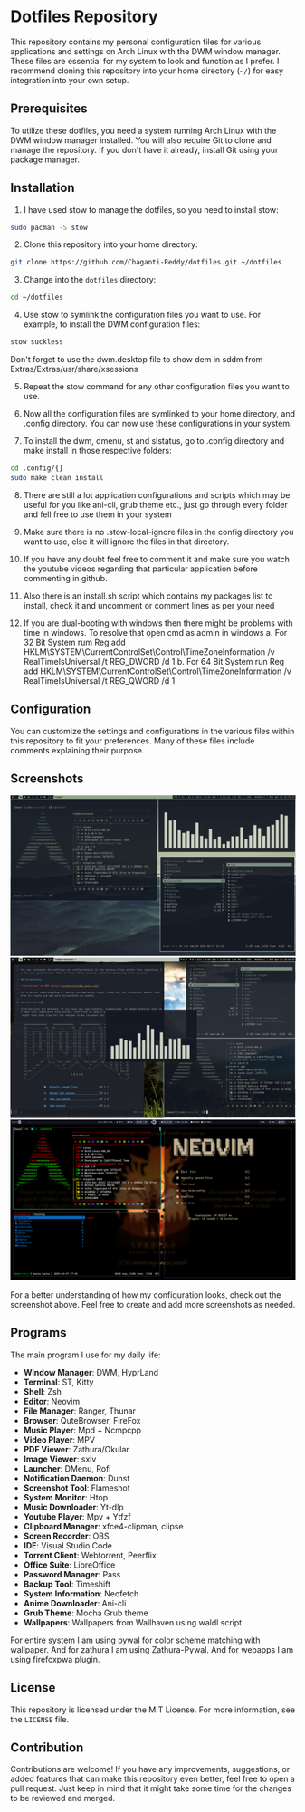 # Dotfiles Repository
      
This repository contains my personal configuration files for various applications and settings on Arch Linux with the DWM window manager. These files are essential for my system to look and function as I prefer. I recommend cloning this repository into your home directory (`~/`) for easy integration into your own setup.

## Prerequisites

To utilize these dotfiles, you need a system running Arch Linux with the DWM window manager installed. You will also require Git to clone and manage the repository. If you don't have it already, install Git using your package manager.

## Installation

1. I have used stow to manage the dotfiles, so you need to install stow:
```bash
sudo pacman -S stow
```

2. Clone this repository into your home directory:
```bash
git clone https://github.com/Chaganti-Reddy/dotfiles.git ~/dotfiles
```

3. Change into the `dotfiles` directory:
```bash
cd ~/dotfiles
```

4. Use stow to symlink the configuration files you want to use. For example, to install the DWM configuration files:
```bash 
stow suckless
```
Don't forget to use the dwm.desktop file to show dem in sddm from Extras/Extras/usr/share/xsessions

5. Repeat the stow command for any other configuration files you want to use.

6. Now all the configuration files are symlinked to your home directory, and .config directory. You can now use these configurations in your system.

7. To install the dwm, dmenu, st and slstatus, go to .config directory and make install in those respective folders:
```bash
cd .config/{}
sudo make clean install
```

8. There are still a lot application configurations and scripts which may be useful for you like ani-cli, grub theme etc., just go through every folder and fell free to use them in your system

9. Make sure there is no .stow-local-ignore files in the config directory you want to use, else it will ignore the files in that directory.

10. If you have any doubt feel free to comment it and make sure you watch the youtube videos regarding that particular application before commenting in github.

11. Also there is an install.sh script which contains my packages list to install, check it and uncomment or comment lines as per your need

12. If you are dual-booting with windows then there might be problems with time in windows. To resolve that open cmd as admin in windows
    a. For 32 Bit System rum
          Reg add HKLM\SYSTEM\CurrentControlSet\Control\TimeZoneInformation /v RealTimeIsUniversal /t REG_DWORD /d 1
    b. For 64 Bit System run
          Reg add HKLM\SYSTEM\CurrentControlSet\Control\TimeZoneInformation /v RealTimeIsUniversal /t REG_QWORD /d 1


## Configuration

You can customize the settings and configurations in the various files within this repository to fit your preferences. Many of these files include comments explaining their purpose.

## Screenshots

![Screenshot of DWM setup](assets/assets/1.png)
![Screenshot of DWM setup](assets/assets/2.png)
![Screenshot of DWM setup](assets/assets/hypr.png)

For a better understanding of how my configuration looks, check out the screenshot above. Feel free to create and add more screenshots as needed.

## Programs

The main program I use for my daily life:

- **Window Manager**: DWM, HyprLand
- **Terminal**: ST, Kitty
- **Shell**: Zsh
- **Editor**: Neovim
- **File Manager**: Ranger, Thunar
- **Browser**: QuteBrowser, FireFox
- **Music Player**: Mpd + Ncmpcpp
- **Video Player**: MPV
- **PDF Viewer**: Zathura/Okular
- **Image Viewer**: sxiv
- **Launcher**: DMenu, Rofi
- **Notification Daemon**: Dunst
- **Screenshot Tool**: Flameshot
- **System Monitor**: Htop
- **Music Downloader**: Yt-dlp
- **Youtube Player**: Mpv + Ytfzf
- **Clipboard Manager**: xfce4-clipman, clipse
- **Screen Recorder**: OBS
- **IDE**: Visual Studio Code
- **Torrent Client**: Webtorrent, Peerflix
- **Office Suite**: LibreOffice
- **Password Manager**: Pass
- **Backup Tool**: Timeshift
- **System Information**: Neofetch
- **Anime Downloader**: Ani-cli 
- **Grub Theme**: Mocha Grub theme
- **Wallpapers**: Wallpapers from Wallhaven using waldl script 

For entire system I am using pywal for color scheme matching with wallpaper. And for zathura I am using Zathura-Pywal. And for webapps I am using firefoxpwa plugin. 

## License

This repository is licensed under the MIT License. For more information, see the `LICENSE` file.

## Contribution

Contributions are welcome! If you have any improvements, suggestions, or added features that can make this repository even better, feel free to open a pull request. Just keep in mind that it might take some time for the changes to be reviewed and merged.

